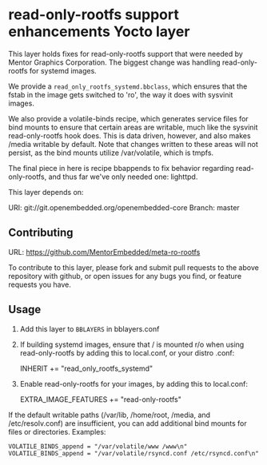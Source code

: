 read-only-rootfs support enhancements Yocto layer
=================================================

This layer holds fixes for read-only-rootfs support that were needed by Mentor
Graphics Corporation. The biggest change was handling read-only-rootfs for
systemd images.

We provide a `read_only_rootfs_systemd.bbclass`, which ensures that the fstab
in the image gets switched to 'ro', the way it does with sysvinit images.

We also provide a volatile-binds recipe, which generates service files for
bind mounts to ensure that certain areas are writable, much like the sysvinit
read-only-rootfs hook does. This is data driven, however, and also makes
/media writable by default. Note that changes written to these areas will not
persist, as the bind mounts utilize /var/volatile, which is tmpfs.

The final piece in here is recipe bbappends to fix behavior regarding
read-only-rootfs, and thus far we've only needed one: lighttpd.

This layer depends on:

URI: git://git.openembedded.org/openembedded-core
Branch: master

Contributing
------------

URL: https://github.com/MentorEmbedded/meta-ro-rootfs

To contribute to this layer, please fork and submit pull requests to the above
repository with github, or open issues for any bugs you find, or feature
requests you have.

Usage
-----

1. Add this layer to `BBLAYERS` in bblayers.conf
2. If building systemd images, ensure that / is mounted r/o when using
   read-only-rootfs by adding this to local.conf, or your distro .conf:

    INHERIT += "read_only_rootfs_systemd"

3. Enable read-only-rootfs for your images, by adding this to local.conf:

    EXTRA_IMAGE_FEATURES += "read-only-rootfs"

If the default writable paths (/var/lib, /home/root, /media, and /etc/resolv.conf)
are insufficient, you can add additional bind mounts for files or directories.
Examples:

    VOLATILE_BINDS_append = "/var/volatile/www /www\n"
    VOLATILE_BINDS_append = "/var/volatile/rsyncd.conf /etc/rsyncd.conf\n"
